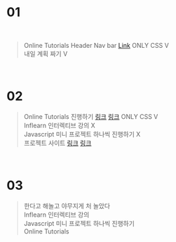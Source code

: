 # 01

<br>

> Online Tutorials Header Nav bar [Link](https://dazzling-perlman-0414ab.netlify.app/) ONLY CSS V <br>
> 내일 계획 짜기 V

<br>

# 02 

> Online Tutorials 진행하기 [링크](https://affectionate-lichterman-efd913.netlify.app/)&nbsp;[링크](https://priceless-goldstine-17765b.netlify.app/) ONLY CSS V <br> 
> Inflearn 인터렉티브 강의 X <br>
> Javascript 미니 프로젝트 하나씩 진행하기 X <br>
> 프로젝트 사이트 [링크](https://devdojo.com/suhailkakar/10-projects-you-can-do-to-become-a-frontend-master) [링크](https://www.freecodecamp.org/news/javascript-projects-for-beginners/#how-to-create-a-color-flipper)

<br>

# 03

> 한다고 해놀고 야무지게 처 놀았다 <br>
> Inflearn 인터렉티브 강의 <br>
> Javascript 미니 프로젝트 하나씩 진행하기 <br>
> Online Tutorials 

<br>